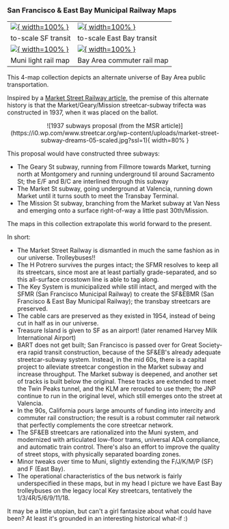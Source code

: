 ### San Francisco & East Bay Municipal Railway Maps

| | |
|-|-|
| [![](../assets/maps/2024/sfeb_sf/thumbnail.png){ width=100% }](../assets/maps/2024/sfeb_sf/map.png) | [![](../assets/maps/2024/sfeb_eastbay/thumbnail.png){ width=100% }](../assets/maps/2024/sfeb_eastbay/map.png) |
| to-scale SF transit | to-scale East Bay transit |
| [![](../assets/maps/2024/sfeb_muni/thumbnail.png){ width=100% }](../assets/maps/2024/sfeb_muni/map.png) | [![](../assets/maps/2024/sfeb_commuter/thumbnail.png){ width=100% }](../assets/maps/2024/sfeb_commuter/map.png) |
| Muni light rail map | Bay Area commuter rail map |

This 4-map collection depicts an alternate universe of Bay Area public transportation.

Inspired by a [Market Street Railway article](https://www.streetcar.org/market-street-subway-dreams/),
the premise of this alternate history is that the Market/Geary/Mission streetcar-subway trifecta was constructed in 1937,
when it was placed on the ballot.

<center>
![1937 subways proposal (from the MSR article)](https://i0.wp.com/www.streetcar.org/wp-content/uploads/market-street-subway-dreams-05-scaled.jpg?ssl=1){ width=80% }
</center>
<!-- alternative link for the MSR article image: -->
<!-- https://i0.wp.com/www.streetcar.org/wp-content/uploads/market-street-subway-dreams-05-scaled.jpg?ssl=1 -->

This proposal would have constructed three subways:

- The Geary St subway, running from Fillmore towards Market, turning north at Montgomery and running underground til around Sacramento St; the E/F and B/C are interlined through this subway
- The Market St subway, going underground at Valencia, running down Market until it turns south to meet the Transbay Terminal.
- The Mission St subway, branching from the Market subway at Van Ness and emerging onto a surface right-of-way a little past 30th/Mission.

The maps in this collection extrapolate this world forward to the present.

In short:

- The Market Street Railway is dismantled in much the same fashion as in our universe. Trolleybuses!!
- The H Potrero survives the purges intact; the SFMR resolves to keep all its streetcars, since most are at least partially grade-separated, and so this all-surface crosstown line is able to tag along.
- The Key System is municipalized while still intact, and merged with the SFMR (San Francisco Municipal Railway) to create the SF&EBMR (San Francisco & East Bay Municipal Railway); the transbay streetcars are preserved.
- The cable cars are preserved as they existed in 1954, instead of being cut in half as in our universe.
- Treasure Island is given to SF as an airport! (later renamed Harvey Milk International Airport)
- BART does not get built; San Francisco is passed over for Great Society-era rapid transit construction, because of the SF&EB's already adequate streetcar-subway system. Instead, in the mid 60s, there is a capital project to alleviate streetcar congestion in the Market subway and increase throughput. The Market subway is deepened, and another set of tracks is built below the original. These tracks are extended to meet the Twin Peaks tunnel, and the KLM are rerouted to use them; the JNP continue to run in the original level, which still emerges onto the street at Valencia.
- In the 90s, California pours large amounts of funding into intercity and commuter rail construction; the result is a robust commuter rail network that perfectly complements the core streetcar network.
- The SF&EB streetcars are rationalized into the Muni system, and modernized with articulated low-floor trams, universal ADA compliance, and automatic train control. There's also an effort to improve the quality of street stops, with physically separated boarding zones.
- Minor tweaks over time to Muni, slightly extending the F/J/K/M/P (SF) and F (East Bay).
- The operational characteristics of the bus network is fairly underspecified in these maps, but in my head I picture we have East Bay trolleybuses on the legacy local Key streetcars, tentatively the 1/3/4R/5/6/9/11/18.

It may be a little utopian, but can't a girl fantasize about what could have been? At least it's grounded in an interesting historical what-if :)
